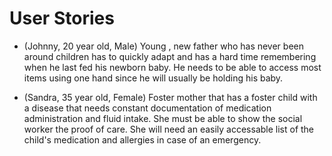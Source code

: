 # User Stories

* (Johnny, 20 year old, Male) Young , new father who has never been around children has to quickly adapt and has a hard time remembering when he last fed his newborn baby. He needs to be able to access most items using one hand since he will usually be holding his baby.

* (Sandra, 35 year old, Female) Foster mother that has a foster child with a disease that needs constant documentation of medication administration and fluid intake. She must be able to show the social worker the proof of care. She will need an easily accessable list of the child's medication and allergies in case of an emergency.
